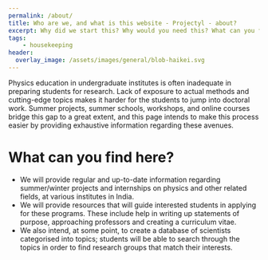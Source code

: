 ```yaml
---
permalink: /about/
title: Who are we, and what is this website - Projectyl - about?
excerpt: Why did we start this? Why would you need this? What can you find here?
tags:
    - housekeeping
header:
  overlay_image: /assets/images/general/blob-haikei.svg
---
```


Physics education in undergraduate institutes is often inadequate in preparing students for research. Lack of exposure to actual methods and cutting-edge topics makes it harder for the students to jump into doctoral work. Summer projects, summer schools, workshops, and online courses bridge this gap to a great extent, and this page intends to make this process easier by providing exhaustive information regarding these avenues.

# What can you find here?

- We will provide regular and up-to-date information regarding summer/winter projects and internships on physics and other related fields, at various institutes in India.
- We will provide resources that will guide interested students in applying for these programs. These include help in writing up statements of purpose, approaching professors and creating a curriculum vitae.
- We also intend, at some point, to create a database of scientists categorised into topics; students will be able to search through the topics in order to find research groups that match their interests.
